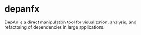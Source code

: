 # depanfx
DepAn is a direct manipulation tool for visualization, analysis, and refactoring of dependencies in large applications.
